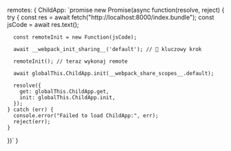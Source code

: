remotes: {
  ChildApp: `promise new Promise(async function(resolve, reject) {
    try {
      const res = await fetch("http://localhost:8000/index.bundle");
      const jsCode = await res.text();

      const remoteInit = new Function(jsCode);

      await __webpack_init_sharing__('default'); // 🔑 kluczowy krok

      remoteInit(); // teraz wykonaj remote

      await globalThis.ChildApp.init(__webpack_share_scopes__.default);

      resolve({
        get: globalThis.ChildApp.get,
        init: globalThis.ChildApp.init,
      });
    } catch (err) {
      console.error("Failed to load ChildApp:", err);
      reject(err);
    }
  })`
}
